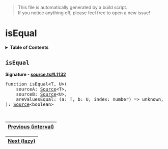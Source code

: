 > This file is automatically generated by a build script.<br>If you notice anything off, please feel free to open a new issue!

# isEqual

<details><summary><b>Table of Contents</b></summary>

1. [<code>isEqual</code>](#isEqual)</details>

## <a name="isEqual"></a><code>isEqual</code>

<b>Signature - [source.ts#L1132](..\/..\/packages\/core\/src\/source.ts#L1132)</b>

<pre>function isEqual&lt;T, U&gt;(<br>    sourceA: <a href="00-Source.md#Source-Interface">Source</a>&lt;T&gt;,<br>    sourceB: <a href="00-Source.md#Source-Interface">Source</a>&lt;U&gt;,<br>    areValuesEqual: (a: T, b: U, index: number) =&gt; unknown,<br>): <a href="00-Source.md#Source-Interface">Source</a>&lt;boolean&gt;</pre><br>

| [Previous \(interval\)](22-interval.md#readme) |
| --- |

<div align="right">

| [Next \(lazy\)](24-lazy.md#readme) |
| --- |
</div>
